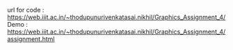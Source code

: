 url for code : https://web.iiit.ac.in/~thodupunurivenkatasai.nikhil/Graphics_Assignment_4/ 
Demo  : https://web.iiit.ac.in/~thodupunurivenkatasai.nikhil/Graphics_Assignment_4/assignment.html 
